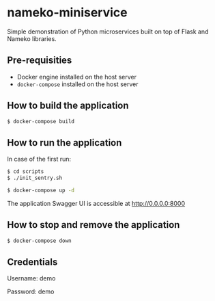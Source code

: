 nameko-miniservice
==================

Simple demonstration of Python microservices built on top of Flask and Nameko libraries.


Pre-requisities
--------------

* Docker engine installed on the host server
* `docker-compose` installed on the host server


How to build the application
----------------------------

```bash
$ docker-compose build
```

How to run the application
--------------------------

In case of the first run:

```bash
$ cd scripts
$ ./init_sentry.sh
```

```bash
$ docker-compose up -d
```

The application Swagger UI is accessible at http://0.0.0.0:8000

How to stop and remove the application
--------------------------------------

```bash
$ docker-compose down
```

Credentials
-----------

Username: demo

Password: demo
